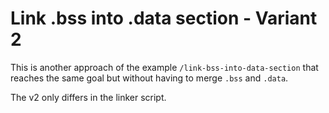 # Link .bss into .data section - Variant 2

This is another approach of the example `/link-bss-into-data-section` that reaches the same goal
but without having to merge `.bss` and `.data`.

The v2 only differs in the linker script.

